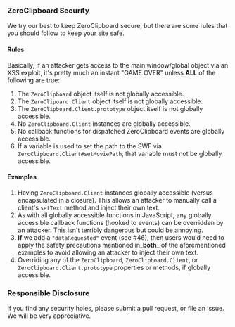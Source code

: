 ### ZeroClipboard Security

We try our best to keep ZeroClipboard secure, but there are some rules that you should follow to keep your site safe.

#### Rules

Basically, if an attacker gets access to the main window/global object via an XSS exploit, it's pretty much an instant "GAME OVER" unless **ALL** of the following are true:
 1. The `ZeroClipboard` object itself is not globally accessible.
 2. The `ZeroClipoard.Client` object itself is not globally accessible.
 3. The `ZeroClipboard.Client.prototype` object itself is not globally accessible.
 4. No `ZeroClipboard.Client` instances are globally accessible.
 5. No callback functions for dispatched ZeroClipboard events are globally accessible.
 6. If a variable is used to set the path to the SWF via `ZeroClipboard.Client#setMoviePath`, that variable must not be globally accessible.

#### Examples

 1. Having `ZeroClipboard.Client` instances globally accessible (versus encapsulated in a closure). This allows an attacker to manually call a client's `setText` method and inject their own text.
 2. As with all globally accessible functions in JavaScript, any globally accessible callback functions (hooked to events) can be overridden by an attacker. This isn't terribly dangerous but could be annoying.
 3. **If** we add a `"dataRequested"` event (see #46), then users would need to apply the safety precautions mentioned in_**both**_ of the aforementioned examples to avoid allowing an attacker to inject their own text.
 4. Overriding any of the `ZeroClipboard`, `ZeroClipboard.Client`, or `ZeroClipboard.Client.prototype` properties or methods, if globally accessible.

### Responsible Disclosure

If you find any security holes, please submit a pull request, or file an issue. We will be very appreciative.